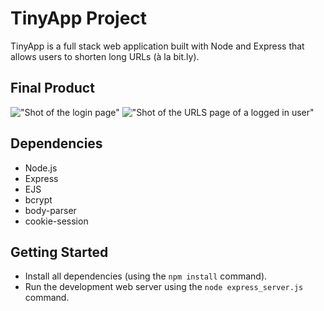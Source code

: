 # TinyApp Project

TinyApp is a full stack web application built with Node and Express that allows users to shorten long URLs (à la bit.ly).

## Final Product

!["Shot of the login page"](https://github.com/lynchseb/tinyapp/blob/master/docs/Screen%20Shot%202020-02-21%20at%207.30.53%20PM.png)
!["Shot of the URLS page of a logged in user"](https://github.com/lynchseb/tinyapp/blob/master/docs/Screen%20Shot%202020-02-21%20at%207.31.28%20PM.png)

## Dependencies

- Node.js
- Express
- EJS
- bcrypt
- body-parser
- cookie-session

## Getting Started

- Install all dependencies (using the `npm install` command).
- Run the development web server using the `node express_server.js` command.